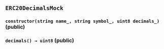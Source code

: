 ## `ERC20DecimalsMock`






### `constructor(string name_, string symbol_, uint8 decimals_)` (public)





### `decimals() → uint8` (public)








